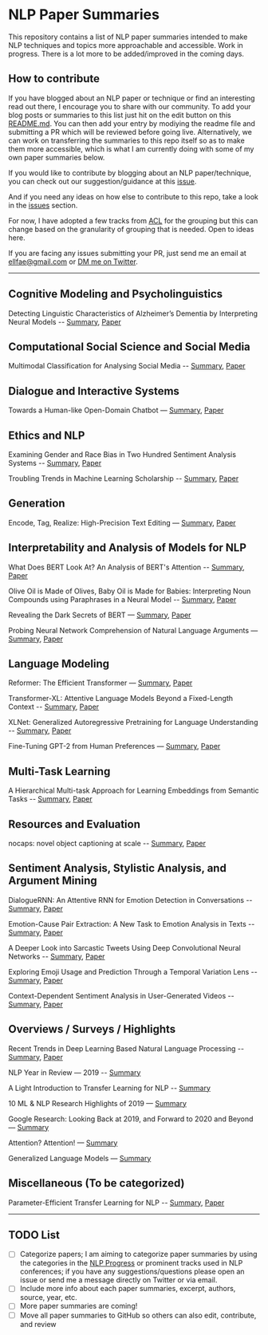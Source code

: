 # NLP Paper Summaries
This repository contains a list of NLP paper summaries intended to make NLP techniques and topics more approachable and accessible. Work in progress. There is a lot more to be added/improved in the coming days.

## How to contribute
If you have blogged about an NLP paper or technique or find an interesting read out there, I encourage you to share with our community. To add your blog posts or summaries to this list just hit on the edit button on this [README.md](https://github.com/dair-ai/nlp_paper_summaries/blob/master/README.md). You can then add your entry by modiying the readme file and submitting a PR which will be reviewed before going live. Alternatively, we can work on transferring the summaries to this repo itself so as to make them more accessible, which is what I am currently doing with some of my own paper summaries below. 

If you would like to contribute by blogging about an NLP paper/technique, you can check out our suggestion/guidance at this [issue](https://github.com/dair-ai/dair-ai.github.io/issues/23). 

And if you need any ideas on how else to contribute to this repo, take a look in the [issues](https://github.com/dair-ai/nlp_paper_summaries/issues) section.

For now, I have adopted a few tracks from [ACL](https://acl2020.org/calls/papers/) for the grouping but this can change based on the granularity of grouping that is needed. Open to ideas here. 

If you are facing any issues submitting your PR, just send me an email at ellfae@gmail.com or [DM me on Twitter](https://twitter.com/omarsar0).

---



## Cognitive Modeling and Psycholinguistics

Detecting Linguistic Characteristics of Alzheimer’s Dementia by Interpreting Neural Models -- [Summary](https://medium.com/dair-ai/using-deep-learning-to-detect-linguistic-cues-of-alzheimers-patients-a606693e54f9), [Paper](https://www.aclweb.org/anthology/N18-2110/)

## Computational Social Science and Social Media

Multimodal Classification for Analysing Social Media -- [Summary](https://medium.com/dair-ai/detecting-emotions-with-cnn-fusion-models-b066944969c8), [Paper](https://arxiv.org/abs/1708.02099)

## Dialogue and Interactive Systems

Towards a Human-like Open-Domain Chatbot — [Summary](https://ai.googleblog.com/2020/01/towards-conversational-agent-that-can.html), [Paper](https://arxiv.org/abs/2001.09977)

## Ethics and NLP

Examining Gender and Race Bias in Two Hundred Sentiment Analysis Systems -- [Summary](https://medium.com/dair-ai/examining-gender-and-race-bias-in-sentiment-analysis-systems-b04b269a653), [Paper](https://www.aclweb.org/anthology/S18-2005/)

Troubling Trends in Machine Learning Scholarship -- [Summary](https://medium.com/dair-ai/an-overview-of-troubling-trends-in-machine-learning-scholarship-582df3caa518), [Paper](https://arxiv.org/abs/1807.03341)

## Generation

Encode, Tag, Realize: High-Precision Text Editing — [Summary](https://ai.googleblog.com/2020/01/encode-tag-and-realize-controllable-and.html), [Paper](https://research.google/pubs/pub48542/)

## Interpretability and Analysis of Models for NLP

What Does BERT Look At? An Analysis of BERT's Attention -- [Summary](https://medium.com/dair-ai/aspects-of-language-captured-by-bert-32bc3c54016f), [Paper](https://arxiv.org/abs/1906.04341v1)

Olive Oil is Made of Olives, Baby Oil is Made for Babies: Interpreting Noun Compounds using Paraphrases in a Neural Model -- [Summary](https://medium.com/dair-ai/olive-oil-is-made-of-olives-baby-oil-is-made-for-babies-paper-summary-a6f9b5544761), [Paper](https://arxiv.org/abs/1803.08073)

Revealing the Dark Secrets of BERT — [Summary](https://text-machine-lab.github.io/blog/2020/bert-secrets/), [Paper](https://www.aclweb.org/anthology/D19-1445.pdf)

Probing Neural Network Comprehension of Natural Language Arguments — [Summary](https://thegradient.pub/nlps-clever-hans-moment-has-arrived/), [Paper](https://www.aclweb.org/anthology/P19-1459/)

## Language Modeling

Reformer: The Efficient Transformer — [Summary](https://www.pragmatic.ml/reformer-deep-dive/), [Paper](https://arxiv.org/abs/2001.04451)

Transformer-XL: Attentive Language Models Beyond a Fixed-Length Context -- [Summary](https://medium.com/dair-ai/a-light-introduction-to-transformer-xl-be5737feb13), [Paper](https://arxiv.org/abs/1901.02860)

XLNet: Generalized Autoregressive Pretraining for Language Understanding -- [Summary](https://medium.com/dair-ai/xlnet-outperforms-bert-on-several-nlp-tasks-9ec867bb563b), [Paper](https://arxiv.org/abs/1906.08237)

Fine-Tuning GPT-2 from Human Preferences — [Summary](https://openai.com/blog/fine-tuning-gpt-2/), [Paper](https://arxiv.org/abs/1909.08593)

## Multi-Task Learning

A Hierarchical Multi-task Approach for Learning Embeddings from Semantic Tasks -- [Summary](https://medium.com/dair-ai/hmtl-multi-task-learning-for-state-of-the-art-nlp-245572bbb601), [Paper](https://arxiv.org/abs/1811.06031)

## Resources and Evaluation

nocaps: novel object captioning at scale -- [Summary](https://medium.com/dair-ai/large-scale-image-captioning-a2c0191ffd3c), [Paper](https://arxiv.org/abs/1812.08658)

## Sentiment Analysis, Stylistic Analysis, and Argument Mining

DialogueRNN: An Attentive RNN for Emotion Detection in Conversations -- [Summary](https://medium.com/dair-ai/dialoguernn-emotion-classification-in-conversation-1e389d035aff), [Paper](https://arxiv.org/abs/1811.00405)

Emotion-Cause Pair Extraction: A New Task to Emotion Analysis in Texts -- [Summary](https://medium.com/dair-ai/a-deep-learning-approach-to-improve-emotion-cause-extraction-135bd9ea3899), [Paper](https://arxiv.org/abs/1906.01267)

A Deeper Look into Sarcastic Tweets Using Deep Convolutional Neural Networks -- [Summary](https://medium.com/dair-ai/detecting-sarcasm-with-deep-convolutional-neural-networks-4a0657f79e80), [Paper](https://arxiv.org/abs/1610.08815)

Exploring Emoji Usage and Prediction Through a Temporal Variation Lens -- [Summary](https://medium.com/dair-ai/deep-learning-and-time-to-predict-emojis-4a6256c16475), [Paper](https://arxiv.org/abs/1805.00731)

Context-Dependent Sentiment Analysis in User-Generated Videos -- [Summary](https://medium.com/dair-ai/state-of-the-art-multimodal-sentiment-classification-in-videos-1daa8a481c5a), [Paper](https://www.aclweb.org/anthology/P17-1081/)

## Overviews / Surveys / Highlights

Recent Trends in Deep Learning Based Natural Language Processing -- [Summary](https://medium.com/dair-ai/deep-learning-for-nlp-an-overview-of-recent-trends-d0d8f40a776d), [Paper](https://arxiv.org/abs/1708.02709)

NLP Year in Review — 2019 -- [Summary](https://medium.com/dair-ai/nlp-year-in-review-2019-fb8d523bcb19)

A Light Introduction to Transfer Learning for NLP -- [Summary](https://medium.com/dair-ai/a-light-introduction-to-transfer-learning-for-nlp-3e2cb56b48c8)

10 ML & NLP Research Highlights of 2019 — [Summary](https://ruder.io/research-highlights-2019/)

Google Research: Looking Back at 2019, and Forward to 2020 and Beyond — [Summary](https://ai.googleblog.com/2020/01/google-research-looking-back-at-2019.html)

Attention? Attention! — [Summary](https://lilianweng.github.io/lil-log/2018/06/24/attention-attention.html)

Generalized Language Models — [Summary](https://lilianweng.github.io/lil-log/2019/01/31/generalized-language-models.html)

## Miscellaneous (To be categorized)

Parameter-Efficient Transfer Learning for NLP -- [Summary](https://medium.com/dair-ai/adapters-a-compact-and-extensible-transfer-learning-method-for-nlp-6d18c2399f62), [Paper](https://arxiv.org/abs/1902.00751)

---

## TODO List
- [ ] Categorize papers; I am aiming to categorize paper summaries by using the categories in the [NLP Progress](http://nlpprogress.com/) or prominent tracks used in NLP conferences; if you have any suggestions/questions please open an issue or send me a message directly on Twitter or via email.
- [ ] Include more info about each paper summaries, excerpt, authors, source, year, etc.
- [ ] More paper summaries are coming!
- [ ] Move all paper summaries to GitHub so others can also edit, contribute, and review
